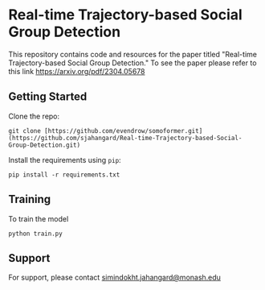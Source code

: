 # Real-time Trajectory-based Social Group Detection

This repository contains code and resources for the paper titled "Real-time Trajectory-based Social Group Detection."
To see the paper please refer to this link https://arxiv.org/pdf/2304.05678

 ## Getting Started

Clone the repo:

```
git clone [https://github.com/evendrow/somoformer.git](https://github.com/sjahangard/Real-time-Trajectory-based-Social-Group-Detection.git)
```


Install the requirements using `pip`:
```
pip install -r requirements.txt
```

## Training

To train the model 
```
python train.py 
```


## Support

For support, please contact simindokht.jahangard@monash.edu
